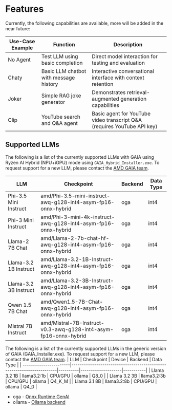 # Features

Currently, the following capabilities are available, more will be added in the near future:

| Use-Case Example   | Function                                 | Description                                                     |
| ------------------ | ---------------------------------------- | --------------------------------------------------------------- |
| No Agent           | Test LLM using basic completion          | Direct model interaction for testing and evaluation             |
| Chaty              | Basic LLM chatbot with message history | Interactive conversational interface with context retention     |
| Joker              | Simple RAG joke generator                | Demonstrates retrieval-augmented generation capabilities        |
| Clip               | YouTube search and Q&A agent             | Basic agent for YouTube video transcript Q&A (requires YouTube API key) |

## Supported LLMs

The following is a list of the currently supported LLMs with GAIA using Ryzen AI Hybrid (NPU+iGPU) mode using `GAIA_Hybrid_Installer.exe`. To request support for a new LLM, please contact the [AMD GAIA team](mailto:gaia@amd.com).

| LLM                    | Checkpoint                                                            | Backend            | Data Type |
| -----------------------|-----------------------------------------------------------------------|--------------------|-----------|
| Phi-3.5 Mini Instruct  | amd/Phi-3.5-mini-instruct-awq-g128-int4-asym-fp16-onnx-hybrid         | oga                | int4      |
| Phi-3 Mini Instruct    | amd/Phi-3-mini-4k-instruct-awq-g128-int4-asym-fp16-onnx-hybrid        | oga                | int4      |
| Llama-2 7B Chat        | amd/Llama-2-7b-chat-hf-awq-g128-int4-asym-fp16-onnx-hybrid            | oga                | int4      |
| Llama-3.2 1B Instruct  | amd/Llama-3.2-1B-Instruct-awq-g128-int4-asym-fp16-onnx-hybrid         | oga                | int4      |
| Llama-3.2 3B Instruct  | amd/Llama-3.2-3B-Instruct-awq-g128-int4-asym-fp16-onnx-hybrid         | oga                | int4      |
| Qwen 1.5 7B Chat       | amd/Qwen1.5-7B-Chat-awq-g128-int4-asym-fp16-onnx-hybrid               | oga                | int4      |
| Mistral 7B Instruct    | amd/Mistral-7B-Instruct-v0.3-awq-g128-int4-asym-fp16-onnx-hybrid      | oga                | int4      |

The following is a list of the currently supported LLMs in the generic version of GAIA (GAIA_Installer.exe). To request support for a new LLM, please contact the [AMD GAIA team](mailto:gaia@amd.com).
| LLM                    | Checkpoint                                                            | Device   | Backend            | Data Type |
| -----------------------|-----------------------------------------------------------------------|----------|--------------------|-----------|
| Llama 3.2 1B           | llama3.2:1b                                                           | CPU/GPU  | ollama             | Q8_0      |
| Llama 3.2 3B           | llama3.2:3b                                                           | CPU/GPU  | ollama             | Q4_K_M    |
| Llama 3.1 8B           | llama3.2:8b                                                           | CPU/GPU  | ollama             | Q4_0      |

* oga - [Onnx Runtime GenAI](https://github.com/microsoft/onnxruntime-genai)
* ollama - [Ollama backend](https://github.com/ollama/ollama)
